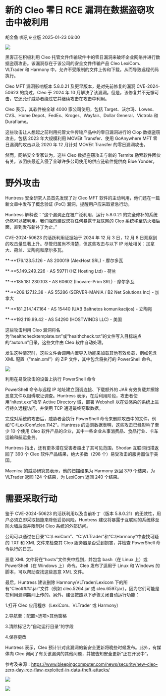 #  新的 Cleo 零日 RCE 漏洞在数据盗窃攻击中被利用   
胡金鱼  嘶吼专业版   2025-01-23 06:00  
  
![](https://mmbiz.qpic.cn/mmbiz_gif/wpkib3J60o297rwgIksvLibPOwR24tqI8dGRUah80YoBLjTBJgws2n0ibdvfvv3CCm0MIOHTAgKicmOB4UHUJ1hH5g/640?wx_fmt=gif "")  
  
黑客正在积极利用 Cleo 托管文件传输软件中的零日漏洞来破坏企业网络并进行数据盗窃攻击。该漏洞存在于该公司的安全文件传输产品 Cleo LexiCom、VLTrader 和 Harmony 中，允许不受限制的文件上传和下载，从而导致远程代码执行。  
  
Cleo MFT 漏洞影响版本 5.8.0.21 及更早版本，是对先前修复的漏洞 CVE-2024-50623 的绕过，Cleo 于 2024 年 10 月解决了该漏洞。但是，该修复并不无懈可击，它还允许威胁者绕过它并继续攻击在攻击中利用。  
  
Cleo 表示，其软件被全球 4000 家公司使用，包括 Target、沃尔玛、Lowes、CVS、Home Depot、FedEx、Kroger、Wayfair、Dollar General、Victrola 和 Duraflame。  
  
这些攻击让人想起之前利用托管文件传输产品中的零日漏洞进行的 Clop 数据盗窃攻击，包括 2023 年大规模利用 MOVEit Transfer、使用 GoAnywhere MFT 零日漏洞的攻击以及 2020 年 12 月针对 MOVEit Transfer 的零日漏洞攻击。  
  
然而，网络安全专家认为，这些 Cleo 数据盗窃攻击与新的 Termite 勒索软件团伙有关，该团伙最近入侵了全球许多公司使用的供应链软件提供商 Blue Yonder。  
# 野外攻击  
  
Huntress 安全研究人员首先发现了对 Cleo MFT 软件的主动利用，他们还在一篇新文章中发布了概念验证 (PoC) 漏洞，提醒用户应采取紧急行动。  
  
Huntress 解释说：“这个漏洞正在被广泛利用，运行 5.8.0.21 的完全修补的系统仍然可以被利用。我们强烈建议您将任何暴露于互联网的 Cleo 系统移至防火墙后面，直到发布新补丁为止。”  
  
CVE-2024-50623 的活跃利用证据始于 2024 年 12 月 3 日，12 月 8 日观察到的攻击量显著上升。尽管归属尚不清楚，但这些攻击与以下 IP 地址相关：加拿大、荷兰、立陶宛和摩尔多瓦。  
  
**·**176.123.5.126 - AS 200019 (AlexHost SRL) - 摩尔多瓦  
  
**·**5.149.249.226 - AS 59711 (HZ Hosting Ltd) - 荷兰  
  
**·**185.181.230.103 - AS 60602 (Inovare-Prim SRL) - 摩尔多瓦  
  
**·**209.127.12.38 - AS 55286 (SERVER-MANIA / B2 Net Solutions Inc) - 加拿大  
  
**·**181.214.147.164 - AS 15440 (UAB Baltnetos komunikacijos) - 立陶宛  
  
**·**192.119.99.42 - AS 54290 (HOSTWINDS LLC) - 美国  
  
这些攻击利用 Cleo 漏洞将名为“healthchecktemplate.txt”或“healthcheck.txt”的文件写入目标端点的“autorun”目录，这些文件由 Cleo 软件自动处理。  
  
发生这种情况时，这些文件会调用内置导入功能来加载其他有效负载，例如包含 XML 配置（“main.xml”）的 ZIP 文件，其中包含将执行的 PowerShell 命令。  
  
![](https://mmbiz.qpic.cn/sz_mmbiz_png/wpkib3J60o29Fnjymj66ZNKZclsSzRznjJnR1JIiapibCdknTtFEaWOWicqicuN5uIz7ibicTTTTntJI37HhworypJbZA/640?wx_fmt=png&from=appmsg "")  
  
利用在易受攻击的设备上执行 PowerShell 命令  
  
PowerShell 命令与远程 IP 地址建立回调连接、下载额外的 JAR 有效负载并擦除恶意文件以阻碍取证调查。Huntress 表示，在后利用阶段，攻击者使用“nltest.exe”枚举 Active Directory 域，部署 Webshell 以在受感染的系统上进行持久远程访问，并使用 TCP 通道最终窃取数据。  
  
完成对系统的攻击后，威胁者会执行 PowerShell 命令来删除攻击中的文件，例如“C:\LexiCom\cleo.1142”。Huntress 的遥测数据表明，这些攻击已经影响了至少 10 个使用 Cleo 软件产品的企业，其中一些企业从事消费品、食品行业、卡车运输和航运业务。  
  
Huntress 指出，还有更多潜在受害者超出了其可见范围，Shodan 互联网扫描返回了 390 个 Cleo 软件产品结果，绝大多数（298 个）易受攻击的服务器位于美国。  
  
Macnica 的威胁研究员表示，他的扫描结果为 Harmony 返回 379 个结果，为 VLTrader 返回 124 个结果，为 LexiCom 返回 240 个结果。  
# 需要采取行动  
  
鉴于 CVE-2024-50623 的活跃利用以及当前补丁（版本 5.8.0.21）的无效性，用户必须立即采取措施来降低妥协风险。Huntress 建议将暴露于互联网的系统移至防火墙后面并限制对 Cleo 系统的外部访问。  
  
公司可以通过在目录“C:\LexiCom”、“C:\VLTrader”和“C:\Harmony”中查找可疑的 TXT 和 XML 文件来检查其 Cleo 服务器是否受到损害，并检查 PowerShell 命令执行的日志。  
  
恶意 XML 文件将在“hosts”文件夹中找到，并包含 bash（在 Linux 上）或 PowerShell（在 Windows 上）命令。Cleo 发布了适用于 Linux 和 Windows 的脚本，可以帮助查找这些恶意 XML 文件。  
  
最后，Huntress 建议删除 Harmony/VLTrader/Lexicom 下的所有“Cleo####.jar”文件（例如 cleo.5264.jar 或 cleo.6597.jar），因为它们可能是在利用漏洞期间上传的。另外，建议按照以下步骤关闭自动运行功能：  
  
1.打开 Cleo 应用程序（LexiCom、VLTrader 或 Harmony）  
  
2.导航至：配置>选项>其他窗格  
  
3.清除标记为“自动运行目录”的字段  
  
4.保存更改  
  
Huntress 表示，Cleo 预计针对此漏洞的新安全更新将晚些时候发布。此外，有媒体向 Cleo 询问了有关该漏洞的其他问题，并被告知安全更新“正在开发中”。   
  
参考及来源：https://www.bleepingcomputer.com/news/security/new-cleo-zero-day-rce-flaw-exploited-in-data-theft-attacks/  
  
![](https://mmbiz.qpic.cn/sz_mmbiz_png/wpkib3J60o29Fnjymj66ZNKZclsSzRznjCwE2ubK28PB1Jms8KESeI4AXQ1rrSTve4IkR5gcbCueB7gRSFiauJAg/640?wx_fmt=png&from=appmsg "")  
  
![](https://mmbiz.qpic.cn/sz_mmbiz_png/wpkib3J60o29Fnjymj66ZNKZclsSzRznjAUdHWagibeNdF9e3f9CQmffp9QjHHOqR4v0AJMDfa3nicvCW2wtEc7Lw/640?wx_fmt=png&from=appmsg "")  
  
  
